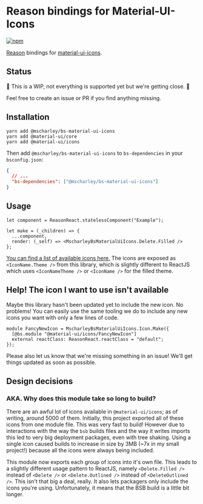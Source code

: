# Reason bindings for Material-UI-Icons

[![npm](https://img.shields.io/npm/v/@mscharley/bs-material-ui-icons.svg)](https://www.npmjs.com/package/@mscharley/bs-material-ui-icons)

[Reason](https://reasonml.github.io/) bindings for [material-ui-icons](https://github.com/callemall/material-ui).

## Status

🚧 This is a WIP, not everything is supported yet but we're getting close. 🚧

Feel free to create an issue or PR if you find anything missing.

## Installation

```
yarn add @mscharley/bs-material-ui-icons
yarn add @material-ui/core
yarn add @material-ui/icons
```

Then add `@mscharley/bs-material-ui-icons` to `bs-dependencies` in your `bsconfig.json`:

```json
{
  // ...
  "bs-dependencies": ["@mscharley/bs-material-ui-icons"]
}
```

## Usage

```reason
let component = ReasonReact.statelessComponent("Example");

let make = (_children) => {
  ...component,
  render: (_self) => <MscharleyBsMaterialUiIcons.Delete.Filled />
};
```

[You can find a list of available icons here.](https://material.io/tools/icons/) The icons are exposed as `<IconName.Theme />` from this library, which is slightly different to ReactJS which uses `<IconNameTheme />` or `<IconName />` for the filled theme.

## Help! The icon I want to use isn't available

Maybe this library hasn't been updated yet to include the new icon. No problems! You can easily use the same tooling we do to include any new icons you want with only a few lines of code.

```reason
module FancyNewIcon = MscharleyBsMaterialUiIcons.Icon.Make({
  [@bs.module "@material-ui/icons/FancyNewIcon"]
  external reactClass: ReasonReact.reactClass = "default";
});
```

Please also let us know that we're missing something in an issue! We'll get things updated as soon as possible.

## Design decisions

### AKA. Why does this module take so long to build?

There are an awful lot of icons available in `@material-ui/icons`; as of writing, around 5000 of them. Initially, this project exported all of these icons from one module file. This was very fast to build! However due to interactions with the way the `bsb` builds files and the way it writes imports this led to very big deployment packages, even with tree shaking. Using a single icon caused builds to increase in size by 3MB (~7x in my small project!) because all the icons were always being included.

This module now exports each group of icons into it's own file. This leads to a slightly different usage pattern to ReactJS, namely `<Delete.Filled />` instead of `<Delete />` or `<Delete.Outlined />` instead of `<DeleteOutlined />`. This isn't that big a deal, really. It also lets packagers only include the icons you're using. Unfortunately, it means that the BSB build is a little bit longer.
